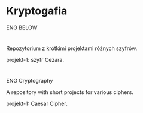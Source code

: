 # Kryptogafia
ENG BELOW
#
Repozytorium z krótkimi projektami różnych szyfrów.

projekt-1: szyfr Cezara.

#
ENG Cryptography

A repository with short projects for various ciphers.

projekt-1: Caesar Cipher.